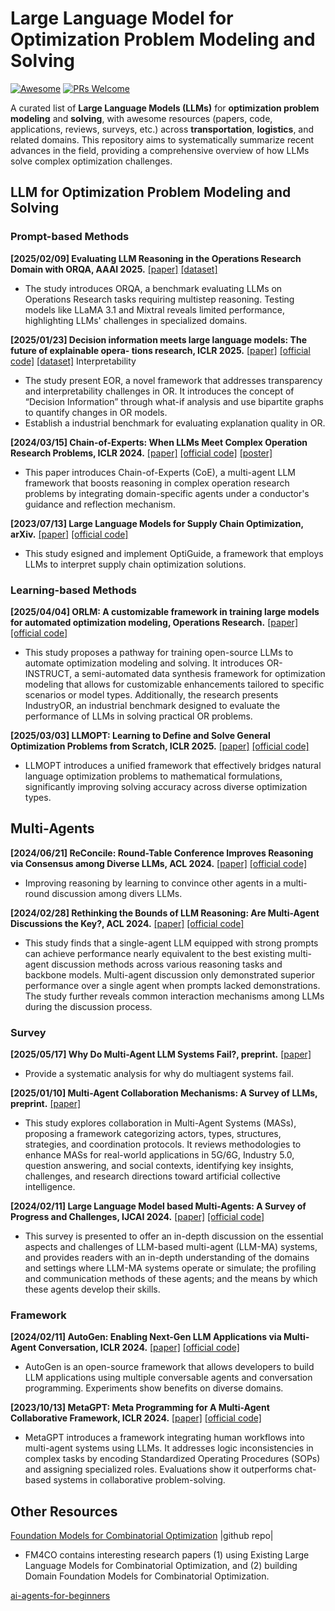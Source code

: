 # Large Language Model for Optimization Problem Modeling and Solving

[![Awesome](https://cdn.jsdelivr.net/gh/sindresorhus/awesome@d7305f38d29fed78fa85652e3a63e154dd8e8829/media/badge.svg)](https://github.com/sindresorhus/awesome) <!-- PRs Welcome -->[![PRs Welcome](https://img.shields.io/badge/PRs-welcome-brightgreen.svg)](http://makeapullrequest.com)

A curated list of **Large Language Models (LLMs)** for **optimization problem modeling** and **solving**, with awesome resources (papers, code, applications, reviews, surveys, etc.) across **transportation**, **logistics**, and related domains. This repository aims to systematically summarize recent advances in the field, providing a comprehensive overview of how LLMs solve complex optimization challenges.

## LLM for Optimization Problem Modeling and Solving

### Prompt-based Methods

**[2025/02/09] Evaluating LLM Reasoning in the Operations Research Domain with ORQA, AAAI 2025.** [[paper]](https://arxiv.org/abs/2412.17874) [[dataset]](https://github.com/nl4opt/ORQA)

- The study introduces ORQA, a benchmark evaluating LLMs on Operations Research tasks requiring multistep reasoning. Testing models like LLaMA 3.1 and Mixtral reveals limited performance, highlighting LLMs' challenges in specialized domains.

**[2025/01/23] Decision information meets large language models: The future of explainable opera- tions research, ICLR 2025.** [[paper]](https://openreview.net/forum?id=W2dR6rypBQ) [[official code]](https://github.com/Forrest-Stone/EOR?utm_source=catalyzex.com) [[dataset]](https://github.com/Forrest-Stone/EOR/tree/main/True-labels/benchmark)
Interpretability

- The study present EOR, a novel framework that addresses transparency and interpretability challenges in OR. It introduces the concept of “Decision Information” through what-if analysis and use bipartite graphs to quantify changes in OR models.
- Establish a industrial benchmark for evaluating explanation quality in OR.

**[2024/03/15] Chain-of-Experts: When LLMs Meet Complex Operation Research Problems, ICLR 2024.** [[paper]](https://openreview.net/forum?id=HobyL1B9CZ) [[official code]](https://github.com/xzymustbexzy/Chain-of-Experts/tree/main) [[poster]](https://iclr.cc/media/PosterPDFs/ICLR%202024/18977.png?t=1714228549.6135468)

- This paper introduces Chain-of-Experts (CoE), a multi-agent LLM framework that boosts reasoning in complex operation research problems by integrating domain-specific agents under a conductor's guidance and reflection mechanism.

**[2023/07/13] Large Language Models for Supply Chain Optimization, arXiv.** [[paper]](https://arxiv.org/abs/2307.03875) [[official code]](https://github.com/microsoft/OptiGuide)

- This study esigned and implement OptiGuide, a framework that employs LLMs to interpret supply chain optimization solutions.

### Learning-based Methods

**[2025/04/04] ORLM: A customizable framework in training large models for automated optimization modeling, Operations Research.** [[paper]](https://arxiv.org/abs/2405.17743) [[official code]](https://github.com/Cardinal-Operations/ORLM)

- This study proposes a pathway for training open-source LLMs to automate optimization modeling and solving. It introduces OR-INSTRUCT, a semi-automated data synthesis framework for optimization modeling that allows for customizable enhancements tailored to specific scenarios or model types. Additionally, the research presents IndustryOR, an industrial benchmark designed to evaluate the performance of LLMs in solving practical OR problems.

**[2025/03/03] LLMOPT: Learning to Define and Solve General Optimization Problems from Scratch, ICLR 2025.** [[paper]](https://openreview.net/pdf?id=9OMvtboTJg) [[official code]](https://github.com/caigaojiang/LLMOPT?tab=readme-ov-file)

- LLMOPT introduces a unified framework that effectively bridges natural language optimization problems to mathematical formulations, significantly improving solving accuracy across diverse optimization types.

## Multi-Agents

**[2024/06/21] ReConcile: Round-Table Conference Improves Reasoning via Consensus among Diverse LLMs, ACL 2024.** [[paper]](https://arxiv.org/abs/2309.13007) [[official code]](https://github.com/dinobby/ReConcile)

- Improving reasoning by learning to convince other agents in a multi-round discussion among divers LLMs.

**[2024/02/28] Rethinking the Bounds of LLM Reasoning: Are Multi-Agent Discussions the Key?, ACL 2024.** [[paper]](https://aclanthology.org/2024.acl-long.331/) [[official code]](https://github.com/HKUST-KnowComp/LLM-discussion)

- This study finds that a single-agent LLM equipped with strong prompts can achieve performance nearly equivalent to the best existing multi-agent discussion methods across various reasoning tasks and backbone models. Multi-agent discussion only demonstrated superior performance over a single agent when prompts lacked demonstrations. The study further reveals common interaction mechanisms among LLMs during the discussion process.

### Survey

**[2025/05/17] Why Do Multi-Agent LLM Systems Fail?, preprint.** [[paper]](https://arxiv.org/abs/2503.13657)

- Provide a systematic analysis for why do multiagent systems fail.

**[2025/01/10] Multi-Agent Collaboration Mechanisms: A Survey of LLMs, preprint.** [[paper]](https://arxiv.org/abs/2501.06322)

- This study explores collaboration in Multi-Agent Systems (MASs), proposing a framework categorizing actors, types, structures, strategies, and coordination protocols. It reviews methodologies to enhance MASs for real-world applications in 5G/6G, Industry 5.0, question answering, and social contexts, identifying key insights, challenges, and research directions toward artificial collective intelligence.

**[2024/02/11] Large Language Model based Multi-Agents: A Survey of Progress and Challenges, IJCAI 2024.** [[paper]](https://arxiv.org/abs/2402.01680) [[official code]](https://github.com/taichengguo/LLM_MultiAgents_Survey_Papers)

- This survey is presented to offer an in-depth discussion on the essential aspects and challenges of LLM-based multi-agent (LLM-MA) systems, and provides readers with an in-depth understanding of the domains and settings where LLM-MA systems operate or simulate; the profiling and communication methods of these agents; and the means by which these agents develop their skills.

### Framework

**[2024/02/11] AutoGen: Enabling Next-Gen LLM Applications via Multi-Agent Conversation, ICLR 2024.** [[paper]](https://openreview.net/forum?id=tEAF9LBdgu) [[official code]](https://github.com/ag2ai/ag2)

- AutoGen is an open-source framework that allows developers to build LLM applications using multiple conversable agents and conversation programming. Experiments show benefits on diverse domains.

**[2023/10/13] MetaGPT: Meta Programming for A Multi-Agent Collaborative Framework, ICLR 2024.** [[paper]](https://openreview.net/forum?id=VtmBAGCN7o) [[official code]](https://github.com/geekan/MetaGPT)

- MetaGPT introduces a framework integrating human workflows into multi-agent systems using LLMs. It addresses logic inconsistencies in complex tasks by encoding Standardized Operating Procedures (SOPs) and assigning specialized roles. Evaluations show it outperforms chat-based systems in collaborative problem-solving.

## Other Resources

[Foundation Models for Combinatorial Optimization](https://github.com/ai4co/awesome-fm4co) |github repo|

- FM4CO contains interesting research papers (1) using Existing Large Language Models for Combinatorial Optimization, and (2) building Domain Foundation Models for Combinatorial Optimization.

[ai-agents-for-beginners](https://github.com/microsoft/ai-agents-for-beginners)
